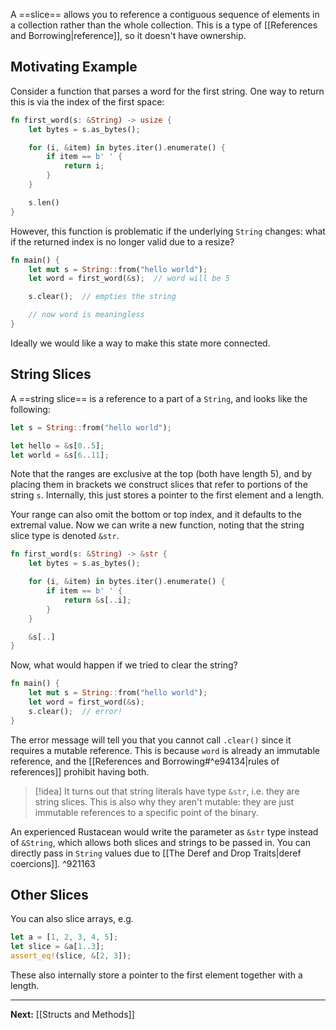 A ==slice== allows you to reference a contiguous sequence of elements in a collection rather than the whole collection. This is a type of [[References and Borrowing|reference]], so it doesn't have ownership.

## Motivating Example

Consider a function that parses a word for the first string. One way to return this is via the index of the first space:

```rust
fn first_word(s: &String) -> usize {
	let bytes = s.as_bytes();

	for (i, &item) in bytes.iter().enumerate() {
		if item == b' ' {
			return i;
		}
	}

	s.len()
}
```

However, this function is problematic if the underlying `String` changes: what if the returned index is no longer valid due to a resize?

```rust
fn main() {
	let mut s = String::from("hello world");
	let word = first_word(&s);  // word will be 5

	s.clear();  // empties the string

	// now word is meaningless
}
```

Ideally we would like a way to make this state more connected.

## String Slices

A ==string slice== is a reference to a part of a `String`, and looks like the following:

```rust
let s = String::from("hello world");

let hello = &s[0..5];
let world = &s[6..11];
```

Note that the ranges are exclusive at the top (both have length 5), and by placing them in brackets we construct slices that refer to portions of the string `s`. Internally, this just stores a pointer to the first element and a length.

Your range can also omit the bottom or top index, and it defaults to the extremal value. Now we can write a new function, noting that the string slice type is denoted `&str`.

```rust
fn first_word(s: &String) -> &str {
	let bytes = s.as_bytes();

	for (i, &item) in bytes.iter().enumerate() {
		if item == b' ' {
			return &s[..i];
		}
	}

	&s[..]
}
```

Now, what would happen if we tried to clear the string?

```rust
fn main() {
	let mut s = String::from("hello world");
	let word = first_word(&s);
	s.clear();  // error!
}
```

The error message will tell you that you cannot call `.clear()` since it requires a mutable reference. This is because `word` is already an immutable reference, and the [[References and Borrowing#^e94134|rules of references]] prohibit having both.

> [!idea]
> It turns out that string literals have type `&str`, i.e. they are string slices. This is also why they aren't mutable: they are just immutable references to a specific point of the binary.

An experienced Rustacean would write the parameter as `&str` type instead of `&String`, which allows both slices and strings to be passed in. You can directly pass in `String` values due to [[The Deref and Drop Traits|deref coercions]]. ^921163

## Other Slices

You can also slice arrays, e.g.

```rust
let a = [1, 2, 3, 4, 5];
let slice = &a[1..3];
assert_eq!(slice, &[2, 3]);
```

These also internally store a pointer to the first element together with a length.

---

**Next:** [[Structs and Methods]]